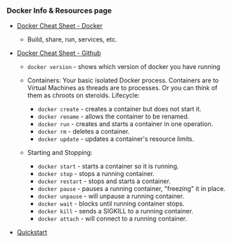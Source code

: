 ### Docker Info & Resources page

- [Docker Cheat Sheet - Docker](https://www.docker.com/sites/default/files/d8/2019-09/docker-cheat-sheet.pdf)
    - Build, share, run, services, etc.
    
- [Docker Cheat Sheet - Github](https://github.com/wsargent/docker-cheat-sheet#containers)
    - ```docker version``` -  shows which version of docker you have running
    
    - Containers: Your basic isolated Docker process. Containers are to Virtual Machines as threads are to processes. Or you can think of them as chroots on steroids.
Lifecycle:
        - ```docker create``` -  creates a container but does not start it.
        - ```docker rename``` -  allows the container to be renamed.
        - ```docker run``` -  creates and starts a container in one operation.
        - ```docker rm``` -  deletes a container.
        - ```docker update``` -  updates a container's resource limits.
        
    - Starting and Stopping:
        - ```docker start``` -  starts a container so it is running.
        - ```docker stop``` -  stops a running container.
        - ```docker restart``` -  stops and starts a container.
        - ```docker pause``` -  pauses a running container, "freezing" it in place.
        - ```docker unpause``` -  will unpause a running container.
        - ```docker wait```  -  blocks until running container stops.
        - ```docker kill```  -  sends a SIGKILL to a running container.
        - ```docker attach```  -  will connect to a running container.



- [Quickstart](https://docs.docker.com/get-started/)


